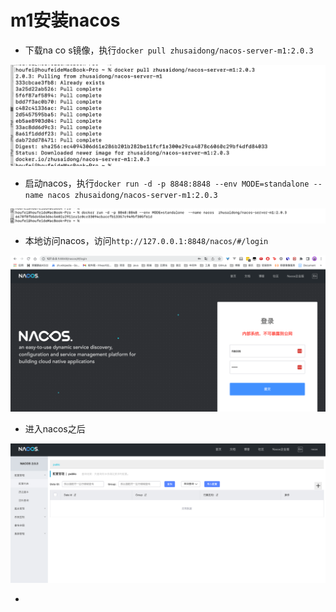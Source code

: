 # m1安装nacos

- 下载na co s镜像，执行`docker pull zhusaidong/nacos-server-m1:2.0.3`

![image-20220824151754538](images/image-20220824151754538.png)

- 启动nacos，执行`docker run -d -p 8848:8848 --env MODE=standalone --name nacos zhusaidong/nacos-server-m1:2.0.3`

![image-20220824151808921](images/image-20220824151808921.png)

- 本地访问nacos，访问`http://127.0.0.1:8848/nacos/#/login`

![image-20220824151829379](images/image-20220824151829379.png)

- 进入nacos之后

![image-20220824151929947](images/image-20220824151929947.png)

- 